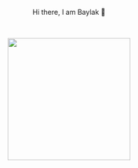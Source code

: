 <p style="text-align:center">
Hi there, I am Baylak 👋 </p> </br>
<p style="text-align:center">
<img src="https://user-images.githubusercontent.com/56039676/211144675-362918a8-b5ed-48cb-bb5e-fe5b3b02a3d1.gif" width="250" height="250"/> </br>
</p>

